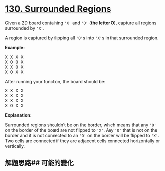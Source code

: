 # [130. Surrounded Regions](https://leetcode-cn.com/problems/surrounded-regions/)
Given a 2D board containing <code>&#39;X&#39;</code> and <code>&#39;O&#39;</code> (**the letter O**), capture all regions surrounded by <code>&#39;X&#39;</code>.

A region is captured by flipping all <code>&#39;O&#39;</code>s into <code>&#39;X&#39;</code>s in that surrounded region.

**Example:**


<pre>X X X X
X O O X
X X O X
X O X X
</pre>

After running your function, the board should be:


<pre>X X X X
X X X X
X X X X
X O X X
</pre>

**Explanation:**

Surrounded regions shouldn’t be on the border, which means that any <code>&#39;O&#39;</code> on the border of the board are not flipped to <code>&#39;X&#39;</code>. Any <code>&#39;O&#39;</code> that is not on the border and it is not connected to an <code>&#39;O&#39;</code> on the border will be flipped to <code>&#39;X&#39;</code>. Two cells are connected if they are adjacent cells connected horizontally or vertically.
## 解题思路## 可能的變化